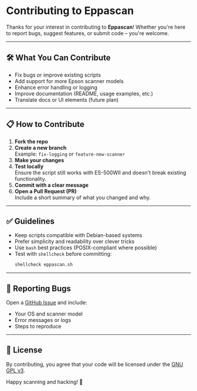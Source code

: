 
# Contributing to Eppascan

Thanks for your interest in contributing to **Eppascan**! Whether you're here to report bugs, suggest features, or submit code – you're welcome.

---

## 🛠 What You Can Contribute

- Fix bugs or improve existing scripts
- Add support for more Epson scanner models
- Enhance error handling or logging
- Improve documentation (README, usage examples, etc.)
- Translate docs or UI elements (future plan)

---

## 📋 How to Contribute

1. **Fork the repo**
2. **Create a new branch**  
   Example: `fix-logging` or `feature-new-scanner`
3. **Make your changes**
4. **Test locally**  
   Ensure the script still works with ES-500WII and doesn't break existing functionality.
5. **Commit with a clear message**
6. **Open a Pull Request (PR)**  
   Include a short summary of what you changed and why.

---

## ✅ Guidelines

- Keep scripts compatible with Debian-based systems
- Prefer simplicity and readability over clever tricks
- Use `bash` best practices (POSIX-compliant where possible)
- Test with `shellcheck` before committing:
  ```bash
  shellcheck eppascan.sh
  ```

---

## 🐞 Reporting Bugs

Open a [GitHub Issue](https://github.com/michael-hessi/Eppascan/issues) and include:

- Your OS and scanner model
- Error messages or logs
- Steps to reproduce

---

## 📜 License

By contributing, you agree that your code will be licensed under the [GNU GPL v3](LICENSE).

Happy scanning and hacking! 🤖

